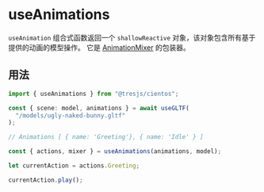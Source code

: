 # useAnimations <Badge type="warning" text="^1.5.0" />

`useAnimation` 组合式函数返回一个 `shallowReactive` 对象，该对象包含所有基于提供的动画的模型操作。 它是 [AnimationMixer](https://threejs.org/docs/#api/en/animation/AnimationMixer) 的包装器。

<StackBlitzEmbed projectId="tresjs-use-animations" />

## 用法

```ts
import { useAnimations } from "@tresjs/cientos";

const { scene: model, animations } = await useGLTF(
  "/models/ugly-naked-bunny.gltf"
);

// Animations [ { name: 'Greeting'}, { name: 'Idle' } ]

const { actions, mixer } = useAnimations(animations, model);

let currentAction = actions.Greeting;

currentAction.play();
```
